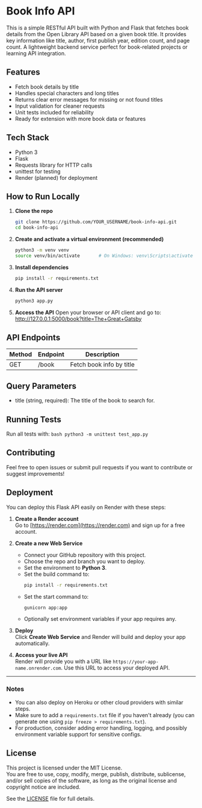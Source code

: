 # Book Info API

This is a simple RESTful API built with Python and Flask that fetches book details from the Open Library API based on a given book title. It provides key information like title, author, first publish year, edition count, and page count. A lightweight backend service perfect for book-related projects or learning API integration.

## Features

- Fetch book details by title  
- Handles special characters and long titles  
- Returns clear error messages for missing or not found titles  
- Input validation for cleaner requests  
- Unit tests included for reliability  
- Ready for extension with more book data or features  

## Tech Stack

- Python 3  
- Flask  
- Requests library for HTTP calls  
- unittest for testing  
- Render (planned) for deployment  

## How to Run Locally

1. **Clone the repo**  
   ```bash
   git clone https://github.com/YOUR_USERNAME/book-info-api.git
   cd book-info-api
    ```
2. **Create and activate a virtual environment (recommended)**
    ```bash
    python3 -m venv venv
    source venv/bin/activate       # On Windows: venv\Scripts\activate
    ```
3. **Install dependencies**
    ```bash
    pip install -r requirements.txt
    ```

4. **Run the API server**
    ```bash
    python3 app.py
    ```
5. **Access the API**
    Open your browser or API client and go to:
http://127.0.0.1:5000/book?title=The+Great+Gatsby

## API Endpoints

| Method | Endpoint | Description             |
|--------|----------|-------------------------|
| GET    | /book    | Fetch book info by title |

## Query Parameters

- title (string, required): The title of the book to search for.

## Running Tests

 Run all tests with:
    ```bash
    python3 -m unittest test_app.py
    ```
## Contributing

Feel free to open issues or submit pull requests if you want to contribute or suggest improvements!

## Deployment

You can deploy this Flask API easily on Render with these steps:

1. **Create a Render account**  
   Go to [https://render.com](https://render.com) and sign up for a free account.

2. **Create a new Web Service**  
   - Connect your GitHub repository with this project.
   - Choose the repo and branch you want to deploy.
   - Set the environment to **Python 3**.
   - Set the build command to:  
     ```bash
     pip install -r requirements.txt
     ```
   - Set the start command to:  
     ```bash
     gunicorn app:app
     ```
   - Optionally set environment variables if your app requires any.

3. **Deploy**  
   Click **Create Web Service** and Render will build and deploy your app automatically.

4. **Access your live API**  
   Render will provide you with a URL like `https://your-app-name.onrender.com`. Use this URL to access your deployed API.

---

### Notes

- You can also deploy on Heroku or other cloud providers with similar steps.
- Make sure to add a `requirements.txt` file if you haven't already (you can generate one using `pip freeze > requirements.txt`).
- For production, consider adding error handling, logging, and possibly environment variable support for sensitive configs.

## License

This project is licensed under the MIT License.  
You are free to use, copy, modify, merge, publish, distribute, sublicense, and/or sell copies of the software, as long as the original license and copyright notice are included.

See the [LICENSE](LICENSE) file for full details.
